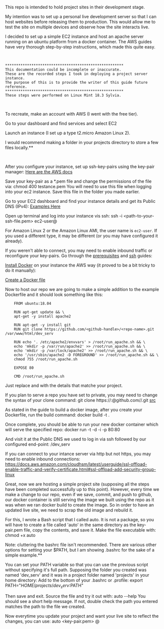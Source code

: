 This repo is intended to hold project sites in their development stage. 


My intention was to set up a personal live development server so that I can host websites before releasing them to production. This would allow me to test the site on multiple devices and observe how the site interacts live.


I decided to set up a simple EC2 instance and host an apache server running on an ubuntu platform from a docker container.
The AWS guides have very thorough step-by-step instructions, which made this quite easy.

<br>

    ******************************************************
    This documentation could be incomplete or inaccurate. 
    These are the recorded steps I took in deploying a project server instance. 
    The purpose of this is to provide the writer of this guide future reference.
    ******************************************************
    These steps were performed on Linux Mint 18.3 Sylvia.

<br>

To recreate, make an account with AWS (I went with the free tier).


Go to your dashboard and find services and select EC2

Launch an instance (I set up a type t2.micro Amazon Linux 2).

I would recommend making a folder in your projects directory to store a few files locally.**

<br>

After you configure your instance, set up ssh-key-pairs using the key-pair manager:   <a href="https://docs.aws.amazon.com/AWSEC2/latest/UserGuide/ec2-key-pairs.html#having-ec2-create-your-key-pair">Here are the AWS docs</a>
  

  Save your key-pair as a *.pem file and change the permissions of the file via:
    chmod 400  testance.pem
  You will need to use this file when logging into your ec2 instance.
  Save this file in the folder you made earlier.


Go to your EC2 dashboard and find your instance details and get its Public DNS (IPv4):    <a href="https://docs.aws.amazon.com/vpc/latest/userguide/vpc-dns.html#vpc-dns-viewing">Examples Here</a>
  


Open up terminal and log into your instance vis ssh:
  ssh -i <path-to-your-ssh-file.pem> ec2-user@<public-dns>


For Amazon Linux 2 or the Amazon Linux AMI, the user name is `ec2-user`. If you used a different type, it may be different (or you may have configured it already).


If you weren't able to connect, you may need to enable inbound traffic or reconfigure your key-pairs. Go through the <a href="https://docs.aws.amazon.com/AWSEC2/latest/UserGuide/connection-prereqs.html#connection-prereqs-get-info-about-instance">prerequisites</a> and <a href="https://docs.aws.amazon.com/AWSEC2/latest/UserGuide/AccessingInstancesLinux.html#AccessingInstancesLinuxSSHClient">ssh</a> guides:
    


<a href="https://docs.aws.amazon.com/AmazonECS/latest/developerguide/docker-basics.html#install_docker">Install Docker</a> on your instance the AWS way (it proved to be a bit tricky to do it manually):
  


<a href="https://docs.aws.amazon.com/AmazonECS/latest/developerguide/docker-basics.html#docker-basics-create-image">Create a Docker file</a>
  

Now to host our repo we are going to make a simple addition to the example Dockerfile and it should look something like this:


        FROM ubuntu:18.04

        RUN apt-get update && \
        apt-get -y install apache2

        RUN apt-get -y install git
        RUN git clone https://github.com/<github-handle>/<repo-name>.git /var/www/html/dev_serv 

        RUN echo '. /etc/apache2/envvars' > /root/run_apache.sh && \
        echo 'mkdir -p /var/run/apache2' >> /root/run_apache.sh && \
        echo 'mkdir -p /var/lock/apache2' >> /root/run_apache.sh && \
        echo '/usr/sbin/apache2 -D FOREGROUND' >> /root/run_apache.sh && \
        chmod 755 /root/run_apache.sh

        EXPOSE 80

        CMD /root/run_apache.sh

Just replace <github-handle> and  <repo-name> with the details that matche your project.

If you plan to serve a repo you have set to private, you may need to change the syntax of your clone command:
  git clone https://<handle>:<github-password>@github.com/<handle>/<repo-name>.git
    <a href="https://github.community/t5/How-to-use-Git-and-GitHub/Clone-private-repo/td-p/12616">src</a>    


As stated in the guide to build a docker image, after you create your Dockerfile, run the build command:
        docker build -t <image-name> .


Once complete, you should be able to run your new docker container which will serve the specified repo:
  docker run -t -d -i -p 80:80 <image-name>


And visit it at the Public DNS we used to log in via ssh followed by our configured end-point:
  <public-dns>/dev_serv


If you can connect to your intance server via http but not https, you may need to enable inbound connections:
  https://docs.aws.amazon.com/cloudhsm/latest/userguide/ssl-offload-enable-traffic-and-verify-certificate.html#ssl-offload-add-security-group-linux



Great, now we are hosting a simple project site (supposing all the steps have been completed successfully up to this point). However, every time we make a change to our repo, even if we save, commit, and push to github, our docker container is still serving the image we built using the repo as it was when we ran docker build to create the image. So in order to have an updated live site, we need to scrap the old image and rebuild it.

For this, I wrote a Bash script that I called auto. It is not a package, so you will have to create a file called 'auto' in the same directory as the key-pair.pem file, copy the contents, and save it. 
Make the file executable with:
  chmod +x auto

Note: cluttering the bashrc file isn't recommended. There are various other options for setting your $PATH, but I am showing .bashrc for the sake of a simple example.**

You can set your PATH variable so that you can use the previous script without specifying it's full path.
  Supposing the folder you created was named 'dev_serv' and it was in a project folder named 'projects' in your home directory:
  Add to the bottom of your .bashrc or .profile:
    export PATH="$HOME/projects/dev_serv:$PATH"

  Then save and exit.
  Source the file and try it out with:
    auto --help
  You should see a short help message. If not, double check the path you entered matches the path to the file we created.


Now everytime you update your project and want your live site to reflect the changes, you can use:
  auto <key-pair.pem> <ec2-username>@<public-url>






